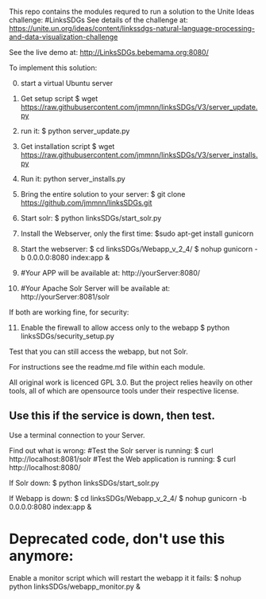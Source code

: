 This repo contains the modules requred to run a solution to the Unite Ideas challenge: #LinksSDGs
See details of the challenge at: https://unite.un.org/ideas/content/linkssdgs-natural-language-processing-and-data-visualization-challenge

See the live demo at: http://LinksSDGs.bebemama.org:8080/


To implement this solution:

0) start a virtual Ubuntu server

1) Get setup script $ wget https://raw.githubusercontent.com/jmmnn/linksSDGs/V3/server_update.py

3)  run it: $ python server_update.py

4) Get installation script $ wget https://raw.githubusercontent.com/jmmnn/linksSDGs/V3/server_installs.py

5) Run it: python server_installs.py

6) Bring the entire solution to your server: $ git clone https://github.com/jmmnn/linksSDGs.git

7) Start solr: $ python linksSDGs/start_solr.py

8) Install the Webserver, only the first time: 
  $sudo apt-get install gunicorn

8) Start the webserver: 
  $ cd linksSDGs/Webapp_v_2_4/
  $ nohup gunicorn -b 0.0.0.0:8080 index:app &

9) #Your APP will be available at: http://yourServer:8080/

10) #Your Apache Solr Server will be available at: http://yourServer:8081/solr

If both are working fine, for security:

11) Enable the firewall to allow access only to the webapp $ python linksSDGs/security_setup.py

Test that you can still access the webapp, but not Solr.

For instructions see the readme.md file within each module.

All original work is licenced GPL 3.0. But the project relies heavily on other tools, all of which are opensource tools under their respective license.


## Use this if the service is down, then test.

Use a terminal connection to your Server. 

Find out what is wrong:
#Test the Solr server is running: 
  $ curl http://localhost:8081/solr
#Test the Web application is running: 
  $ curl http://localhost:8080/

If Solr down: 
  $ python linksSDGs/start_solr.py

If Webapp is down: 
  $ cd linksSDGs/Webapp_v_2_4/
  $ nohup gunicorn -b 0.0.0.0:8080 index:app &


# Deprecated code, don't use this anymore:
Enable a monitor script which will restart the webapp it it fails: $ nohup python linksSDGs/webapp_monitor.py &
